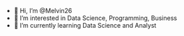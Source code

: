 - 👋 Hi, I’m @Melvin26
- 👀 I’m interested in Data Science, Programming, Business
- 🌱 I’m currently learning Data Science and Analyst

<!---
Melvin26/Melvin26 is a ✨ special ✨ repository because its `README.md` (this file) appears on your GitHub profile.
You can click the Preview link to take a look at your changes.
--->

